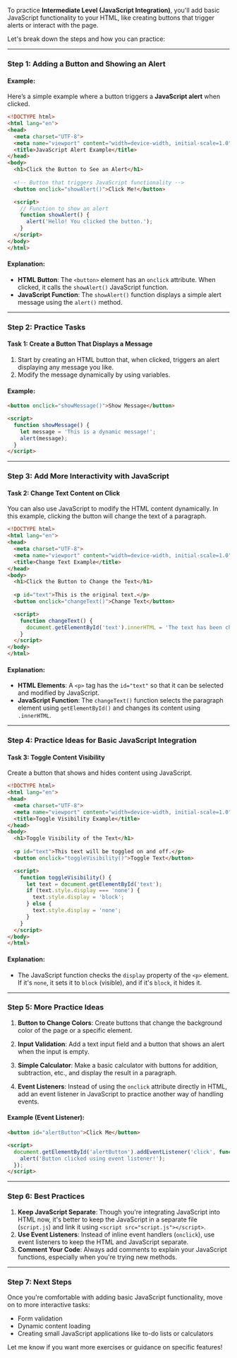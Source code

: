 To practice **Intermediate Level (JavaScript Integration)**, you'll add basic JavaScript functionality to your HTML, like creating buttons that trigger alerts or interact with the page.

Let's break down the steps and how you can practice:

---

### Step 1: **Adding a Button and Showing an Alert**

#### Example:

Here’s a simple example where a button triggers a **JavaScript alert** when clicked.

```html
<!DOCTYPE html>
<html lang="en">
<head>
  <meta charset="UTF-8">
  <meta name="viewport" content="width=device-width, initial-scale=1.0">
  <title>JavaScript Alert Example</title>
</head>
<body>
  <h1>Click the Button to See an Alert</h1>
  
  <!-- Button that triggers JavaScript functionality -->
  <button onclick="showAlert()">Click Me!</button>

  <script>
    // Function to show an alert
    function showAlert() {
      alert('Hello! You clicked the button.');
    }
  </script>
</body>
</html>
```

#### Explanation:
- **HTML Button**: The `<button>` element has an `onclick` attribute. When clicked, it calls the `showAlert()` JavaScript function.
- **JavaScript Function**: The `showAlert()` function displays a simple alert message using the `alert()` method.

---

### Step 2: **Practice Tasks**

#### **Task 1: Create a Button That Displays a Message**
1. Start by creating an HTML button that, when clicked, triggers an alert displaying any message you like.
2. Modify the message dynamically by using variables.

#### Example:

```html
<button onclick="showMessage()">Show Message</button>

<script>
  function showMessage() {
    let message = 'This is a dynamic message!';
    alert(message);
  }
</script>
```

---

### Step 3: **Add More Interactivity with JavaScript**

#### **Task 2: Change Text Content on Click**

You can also use JavaScript to modify the HTML content dynamically. In this example, clicking the button will change the text of a paragraph.

```html
<!DOCTYPE html>
<html lang="en">
<head>
  <meta charset="UTF-8">
  <meta name="viewport" content="width=device-width, initial-scale=1.0">
  <title>Change Text Example</title>
</head>
<body>
  <h1>Click the Button to Change the Text</h1>
  
  <p id="text">This is the original text.</p>
  <button onclick="changeText()">Change Text</button>

  <script>
    function changeText() {
      document.getElementById('text').innerHTML = 'The text has been changed!';
    }
  </script>
</body>
</html>
```

#### Explanation:
- **HTML Elements**: A `<p>` tag has the `id="text"` so that it can be selected and modified by JavaScript.
- **JavaScript Function**: The `changeText()` function selects the paragraph element using `getElementById()` and changes its content using `.innerHTML`.

---

### Step 4: **Practice Ideas for Basic JavaScript Integration**

#### **Task 3: Toggle Content Visibility**

Create a button that shows and hides content using JavaScript.

```html
<!DOCTYPE html>
<html lang="en">
<head>
  <meta charset="UTF-8">
  <meta name="viewport" content="width=device-width, initial-scale=1.0">
  <title>Toggle Visibility Example</title>
</head>
<body>
  <h1>Toggle Visibility of the Text</h1>
  
  <p id="text">This text will be toggled on and off.</p>
  <button onclick="toggleVisibility()">Toggle Text</button>

  <script>
    function toggleVisibility() {
      let text = document.getElementById('text');
      if (text.style.display === 'none') {
        text.style.display = 'block';
      } else {
        text.style.display = 'none';
      }
    }
  </script>
</body>
</html>
```

#### Explanation:
- The JavaScript function checks the `display` property of the `<p>` element. If it's `none`, it sets it to `block` (visible), and if it's `block`, it hides it.

---

### Step 5: **More Practice Ideas**

1. **Button to Change Colors**: Create buttons that change the background color of the page or a specific element.
   
2. **Input Validation**: Add a text input field and a button that shows an alert when the input is empty.

3. **Simple Calculator**: Make a basic calculator with buttons for addition, subtraction, etc., and display the result in a paragraph.

4. **Event Listeners**: Instead of using the `onclick` attribute directly in HTML, add an event listener in JavaScript to practice another way of handling events.

#### Example (Event Listener):

```html
<button id="alertButton">Click Me</button>

<script>
  document.getElementById('alertButton').addEventListener('click', function() {
    alert('Button clicked using event listener!');
  });
</script>
```

---

### Step 6: **Best Practices**

1. **Keep JavaScript Separate**: Though you're integrating JavaScript into HTML now, it's better to keep the JavaScript in a separate file (`script.js`) and link it using `<script src="script.js"></script>`.
2. **Use Event Listeners**: Instead of inline event handlers (`onclick`), use event listeners to keep the HTML and JavaScript separate.
3. **Comment Your Code**: Always add comments to explain your JavaScript functions, especially when you're trying new methods.

---

### Step 7: **Next Steps**

Once you're comfortable with adding basic JavaScript functionality, move on to more interactive tasks:
- Form validation
- Dynamic content loading
- Creating small JavaScript applications like to-do lists or calculators

Let me know if you want more exercises or guidance on specific features!